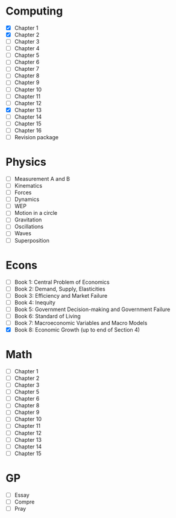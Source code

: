 # Computing
- [x] Chapter 1
- [x] Chapter 2
- [ ] Chapter 3
- [ ] Chapter 4
- [ ] Chapter 5
- [ ] Chapter 6
- [ ] Chapter 7
- [ ] Chapter 8
- [ ] Chapter 9
- [ ] Chapter 10
- [ ] Chapter 11
- [ ] Chapter 12
- [x] Chapter 13
- [ ] Chapter 14
- [ ] Chapter 15
- [ ] Chapter 16
- [ ] Revision package
# Physics
- [ ] Measurement A and B
- [ ] Kinematics
- [ ] Forces
- [ ] Dynamics
- [ ] WEP
- [ ] Motion in a circle
- [ ] Gravitation
- [ ] Oscillations
- [ ] Waves
- [ ] Superposition
# Econs
- [ ] Book 1: Central Problem of Economics
- [ ] Book 2: Demand, Supply, Elasticities
- [ ] Book 3: Efficiency and Market Failure
- [ ] Book 4: Inequity
- [ ] Book 5: Government Decision-making and Government Failure
- [ ] Book 6: Standard of Living
- [ ] Book 7: Macroeconomic Variables and Macro Models
- [x] Book 8: Economic Growth (up to end of Section 4)
# Math
- [ ] Chapter 1
- [ ] Chapter 2
- [ ] Chapter 3
- [ ] Chapter 5
- [ ] Chapter 6
- [ ] Chapter 8
- [ ] Chapter 9
- [ ] Chapter 10
- [ ] Chapter 11
- [ ] Chapter 12
- [ ] Chapter 13
- [ ] Chapter 14
- [ ] Chapter 15
# GP
- [ ] Essay
- [ ] Compre
- [ ] Pray